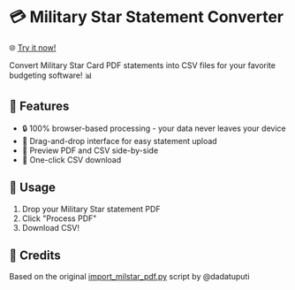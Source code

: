 # 💳 Military Star Statement Converter 

🌐 [Try it now!](https://dadatuputi.github.io/convert_milstar)

Convert Military Star Card PDF statements into CSV files for your favorite budgeting software! 📊

## 🎯 Features

- 🔒 100% browser-based processing - your data never leaves your device
- 📱 Drag-and-drop interface for easy statement upload 
- 👀 Preview PDF and CSV side-by-side
- 💾 One-click CSV download

## 🚀 Usage

1. Drop your Military Star statement PDF
2. Click "Process PDF" 
3. Download CSV!

## 🙏 Credits

Based on the original [import_milstar_pdf.py](https://github.com/dadatuputi/convert_milstar/blob/master/import_milstar_pdf.py) script by @dadatuputi